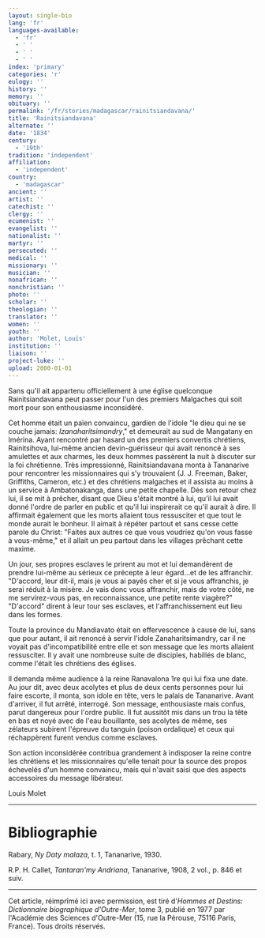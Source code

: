 ```yaml
---
layout: single-bio
lang: 'fr'
languages-available:
  - 'fr'
  - ' '
  - ' '
  - ' '
index: 'primary'
categories: 'r'
eulogy: ''
history: ''
memory: ''
obituary: ''
permalink: '/fr/stories/madagascar/rainitsiandavana/'
title: 'Rainitsiandavana'
alternate: ''
date: '1834'
century:
  - '19th'
tradition: 'independent'
affiliation:
  - 'independent'
country:
  - 'madagascar'
ancient: ''
artist: ''
catechist: ''
clergy: ''
ecumenist: ''
evangelist: ''
nationalist: ''
martyr: ''
persecuted: ''
medical: ''
missionary: ''
musician: ''
nonafrican: ''
nonchristian: ''
photo: ''
scholar: ''
theologian: ''
translator: ''
women: ''
youth: ''
author: 'Molet, Louis'
institution: ''
liaison: ''
project-luke: ''
upload: 2000-01-01
---
```



Sans qu'il ait appartenu officiellement à une église quelconque Rainitsiandavana peut passer pour l'un des premiers Malgaches qui soit mort pour son enthousiasme inconsidéré.

Cet homme était un païen convaincu, gardien de l'idole "le dieu qui ne se couche jamais: *Izanaharitsimandry*," et demeurait au sud de Mangatany en Imérina. Ayant rencontré par hasard un des premiers convertis chrétiens, Rainitsihova, lui-même ancien devin-guérisseur qui avait renoncé à ses amulettes et aux charmes, les deux hommes passèrent la nuit à discuter sur la foi chrétienne. Très impressionné, Rainitsiandavana monta à Tananarive pour rencontrer les missionnaires qui s'y trouvaient (J. J. Freeman, Baker, Griffiths, Cameron, etc.) et des chrétiens malgaches et il assista au moins à un service à Ambatonakanga, dans une petite chapelle. Dès son retour chez lui, il se mit à prêcher, disant que Dieu s'était montré à lui, qu'il lui avait donné l'ordre de parler en public et qu'il lui inspirerait ce qu'il aurait à dire. Il affirmait également que les morts allaient tous ressusciter et que tout le monde aurait le bonheur. Il aimait à répéter partout et sans cesse cette parole du Christ: "Faites aux autres ce que vous voudriez qu'on vous fasse à vous-même," et il allait un peu partout dans les villages prêchant cette maxime.

Un jour, ses propres esclaves le prirent au mot et lui demandèrent de prendre lui-même au sérieux ce précepte à leur égard…et de les affranchir. "D'accord, leur dit-il, mais je vous ai payés cher et si je vous affranchis, je serai réduit à la misère. Je vais donc vous affranchir, mais de votre côté, ne me servirez-vous pas, en reconnaissance, une petite rente viagère?" "D'accord" dirent à leur tour ses esclaves, et l'affranchissement eut lieu dans les formes.

Toute la province du Mandiavato était en effervescence à cause de lui, sans que pour autant, il ait renoncé à servir l'idole Zanaharitsimandry, car il ne voyait pas d'incompatibilité entre elle et son message que les morts allaient ressusciter. Il y avait une nombreuse suite de disciples, habillés de blanc, comme l'était les chrétiens des églises.

Il demanda même audience à la reine Ranavalona 1re qui lui fixa une date. Au jour dit, avec deux acolytes et plus de deux cents personnes pour lui faire escorte, il monta, son idole en tête, vers le palais de Tananarive. Avant d'arriver, il fut arrêté, interrogé. Son message, enthousiaste mais confus, parut dangereux pour l'ordre public. Il fut aussitôt mis dans un trou la tête en bas et noyé avec de l'eau bouillante, ses acolytes de même, ses zélateurs subirent l'épreuve du tanguin (poison ordalique) et ceux qui réchappèrent furent vendus comme esclaves.

Son action inconsidérée contribua grandement à indisposer la reine contre les chrétiens et les missionnaires qu'elle tenait pour la source des propos échevelés d'un homme convaincu, mais qui n'avait saisi que des aspects accessoires du message libérateur.

Louis Molet

---

# Bibliographie

Rabary, *Ny Daty malaza*, t. 1, Tananarive, 1930.

R.P. H. Callet, *Tantaran'my Andriana*, Tananarive, 1908, 2 vol., p. 846 et suiv.

---

Cet article, réimprîmé ici avec permission, est tiré d'*Hommes et Destins: Dictionnaire biographique d'Outre-Mer*, tome 3, publié en 1977 par l'Académie des Sciences d'Outre-Mer (15, rue la Pérouse, 75116 Paris, France). Tous droits réservés.